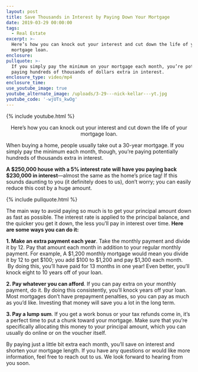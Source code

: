 ```yaml
---
layout: post
title: Save Thousands in Interest by Paying Down Your Mortgage
date: 2019-03-29 00:00:00
tags:
  - Real Estate
excerpt: >-
  Here’s how you can knock out your interest and cut down the life of your
  mortgage loan.
enclosure:
pullquote: >-
  If you simply pay the minimum on your mortgage each month, you’re potentially
  paying hundreds of thousands of dollars extra in interest.
enclosure_type: video/mp4
enclosure_time:
use_youtube_image: true
youtube_alternate_image: /uploads/3-29---nick-kellar---yt.jpg
youtube_code: '-wjUTs_kwOg'
---
```


{% include youtube.html %}

<center> Here’s how you can knock out your interest and cut down the life of your mortgage loan.</center>

When buying a home, people usually take out a 30-year mortgage. If you simply pay the minimum each month, though, you’re paying potentially hundreds of thousands extra in interest.

**A $250,000 house with a 5% interest rate will have you paying back $230,000 in interest**—almost the same as the home’s price tag! If this sounds daunting to you (it definitely does to us), don’t worry; you can easily reduce this cost by a huge amount.

{% include pullquote.html %}

The main way to avoid paying so much is to get your principal amount down as fast as possible. The interest rate is applied to the principal balance, and the quicker you get it down, the less you’ll pay in interest over time. **Here are some ways you can do it:**

**1. Make an extra payment each year**. Take the monthly payment and divide it by 12. Pay that amount each month in addition to your regular monthly payment. For example, A $1,200 monthly mortgage would mean you divide it by 12 to get $100; you add $100 to $1,200 and pay $1,300 each month. &nbsp;By doing this, you’ll have paid for 13 months in one year! Even better, you’ll knock eight to 10 years off of your loan.

**2. Pay whatever you can afford**. If you can pay extra on your monthly payment, do it. By doing this consistently, you’ll knock years off your loan. Most mortgages don’t have prepayment penalties, so you can pay as much as you’d like. Investing that money will save you a lot in the long term.

**3. Pay a lump sum**. If you get a work bonus or your tax refunds come in, it’s a perfect time to put a chunk toward your mortgage. Make sure that you’re specifically allocating this money to your principal amount, which you can usually do online or on the voucher itself.

By paying just a little bit extra each month, you’ll save on interest and shorten your mortgage length. If you have any questions or would like more information, feel free to reach out to us. We look forward to hearing from you soon.